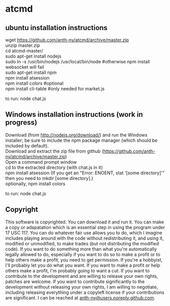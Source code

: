 atcmd
=====

ubuntu installation instructions
--------------------------------

wget https://github.com/anth-ny/atcmd/archive/master.zip  
unzip master.zip   
cd atcmd-master/  
sudo apt-get install nodejs  
sudo ln -s /usr/bin/nodejs /usr/local/bin/node #otherwise npm install websocket will fail  
sudo apt-get install npm  
npm install atsession  
npm install colors #optional  
npm install cli-table #only needed for market.js

to run: node chat.js

Windows installation instructions (work in progress)
----------------------------------------------------

Download (from http://nodejs.org/download/) and run the Windows installer; be sure to include the npm package manager (which should be included by default).  
Download and extract the zip file from github (https://github.com/anth-ny/atcmd/archive/master.zip)  
Open a command prompt window  
cd to the extracted directory (with chat.js in it)  
npm install atsession
(If you get an "Error: ENOENT, stat '[some directory]'" then you need to mkdir [some directory].)  
optionally, npm install colors  

to run: node chat.js

Copyright
---------

This software is copyrighted. You can download it and run it. You can make a copy or adapatation which is an essential step in using the program under 17 USC 117. You can do whatever fair use allows you to do, which I imagine includes playing around with the code without redistributing it, and using it, modified or unmodified, to make trades (but not distributing the modified code). If you want to do something more than what you're automatically legally allowed to do, especially if you want to do so to make a profit or to help others make a profit, you need to get permission. If you're a hobbyist, I'll probably let you do what you want. If you want to make a profit or help others make a profit, I'm probably going to want a cut. If you want to contribute to the development and are willing to release your own rights, patches are welcome. If you want to contribute significantly to the development without releasing your own rights, I am willing to negotiate, including releasing everything under a copyleft license if your contributions are significant. I can be reached at anth-ny@users.noreply.github.com.

